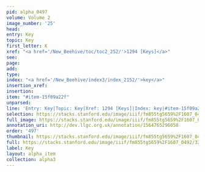 ```yaml
---
pid: alpha_0497
volume: Volume 2
image_number: '25'
head: 
entry: Key
topic: Key
first_letter: K
xref: "<a href='/New_Beehive/toc/toc2_252/'>1294 [Keys]</a>"
see: 
page: 
add: 
type: 
index: "<a href='/New_Beehive/index3/index_2152/'>key</a>"
insertion_xref: 
insertion: 
item: "#item-15f09a22f"
unparsed: 
line: 'Entry: Key|Topic: Key|Xref: 1294 [Keys]|Index: key|#item-15f09a22f'
selection: https://stacks.stanford.edu/image/iiif/fm855tg5659%2F1607_0492/327,1915,3080,389/full/0/default.jpg
full_image: https://stacks.stanford.edu/image/iiif/fm855tg5659%2F1607_0492/full/full/0/default.jpg
annotation_uri: http://dev.llgc.org.uk/annotation/1564765296058
order: '497'
thumbnail: https://stacks.stanford.edu/image/iiif/fm855tg5659%2F1607_0492/327,1915,600,180/250,/0/default.jpg
full: https://stacks.stanford.edu/image/iiif/fm855tg5659%2F1607_0492/327,1915,3080,389/full/0/default.jpg
label: Key
layout: alpha_item
collection: alpha3
---
```

